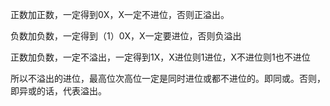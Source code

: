正数加正数，一定得到0X，X一定不进位，否则正溢出。

负数加负数，一定得到（1）0X，X一定要进位，否则负溢出

正数加负数，一定不溢出，一定得到1X，X进位则1进位，X不进位则1也不进位

所以不溢出的进位，最高位次高位一定是同时进位或都不进位的。即同或。否则，即异或的话，代表溢出。
